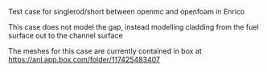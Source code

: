 Test case for singlerod/short between openmc and openfoam in Enrico

This case does not model the gap, instead modelling cladding from the fuel surface out to the channel surface

The meshes for this case are currently contained in box at https://anl.app.box.com/folder/117425483407

